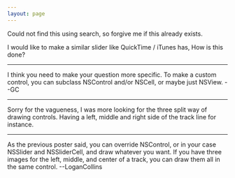 ```yaml
---
layout: page
---
```


Could not find this using search, so forgive me if this already exists.

I would like to make a similar slider like QuickTime / iTunes has, How is this done?

----

I think you need to make your question more specific. To make a custom control, you can subclass NSControl and/or NSCell, or maybe just NSView. --GC

----
Sorry for the vagueness, I was more looking for the three split way of drawing controls. Having a left, middle and right side of the track line for instance.

----

As the previous poster said, you can override NSControl, or in your case NSSlider and NSSliderCell, and draw whatever you want. If you have three images for the left, middle, and center of a track, you can draw them all in the same control. --LoganCollins
